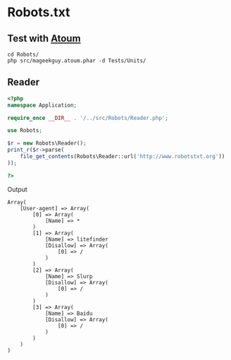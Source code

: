# Robots.txt

## Test with [Atoum](https://github.com/mageekguy/atoum)

	cd Robots/
	php src/mageekguy.atoum.phar -d Tests/Units/
	
## Reader

``` php
<?php
namespace Application;

require_once __DIR__ . '/../src/Robots/Reader.php';

use Robots;

$r = new Robots\Reader();
print_r($r->parse(
	file_get_contents(Robots\Reader::url('http://www.robotstxt.org'))
));

?>
```

Output

	Array(
		[User-agent] => Array(
			[0] => Array(
				[Name] => *
			)
			[1] => Array(
				[Name] => litefinder
				[Disallow] => Array(
					[0] => /
				)
			)
			[2] => Array(
				[Name] => Slurp
				[Disallow] => Array(
					[0] => /
				)
			)
			[3] => Array(
				[Name] => Baidu
				[Disallow] => Array(
					[0] => /
				)
			)
		)
	)

